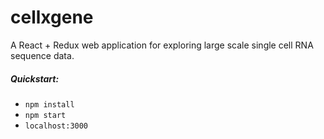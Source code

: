 # cellxgene

A React + Redux web application for exploring large scale single cell RNA sequence data. 

##### Quickstart:

* `npm install`
* `npm start`
* `localhost:3000`
